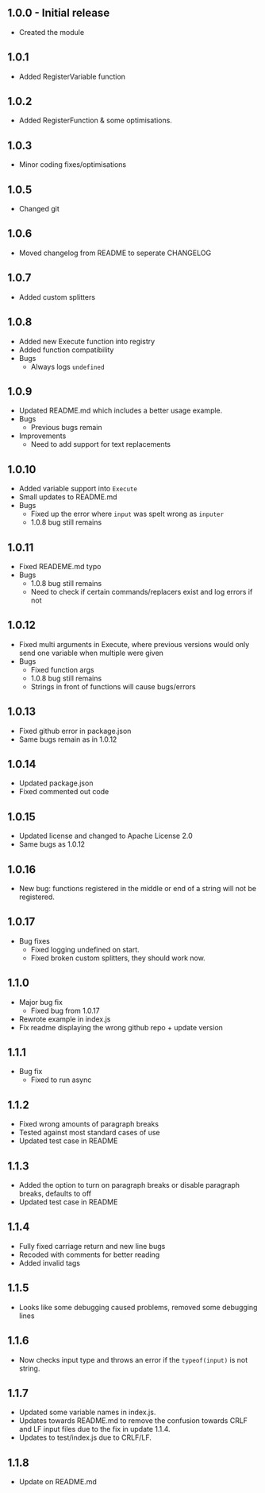 ## 1.0.0 - Initial release
* Created the module
## 1.0.1
* Added RegisterVariable function
## 1.0.2
* Added RegisterFunction & some optimisations.
## 1.0.3
* Minor coding fixes/optimisations
## 1.0.5
* Changed git
## 1.0.6
* Moved changelog from README to seperate CHANGELOG
## 1.0.7
* Added custom splitters
## 1.0.8
* Added new Execute function into registry
* Added function compatibility
* Bugs
  * Always logs `undefined`
## 1.0.9
* Updated README.md which includes a better usage example.
* Bugs
  * Previous bugs remain
* Improvements
  * Need to add support for text replacements
## 1.0.10
* Added variable support into `Execute`
* Small updates to README.md
* Bugs
  * Fixed up the error where `input` was spelt wrong as `inputer`
  * 1.0.8 bug still remains
## 1.0.11
* Fixed READEME.md typo
* Bugs
  * 1.0.8 bug still remains
  * Need to check if certain commands/replacers exist and log errors if not
## 1.0.12
* Fixed multi arguments in Execute, where previous versions would only send one variable when multiple were given
* Bugs
  * Fixed function args
  * 1.0.8 bug still remains
  * Strings in front of functions will cause bugs/errors
## 1.0.13
* Fixed github error in package.json
* Same bugs remain as in 1.0.12
## 1.0.14
* Updated package.json
* Fixed commented out code
## 1.0.15
* Updated license and changed to Apache License 2.0
* Same bugs as 1.0.12
## 1.0.16
* New bug: functions registered in the middle or end of a string will not be registered.
## 1.0.17
* Bug fixes
  - Fixed logging undefined on start.
  - Fixed broken custom splitters, they should work now.
## 1.1.0
* Major bug fix
  - Fixed bug from 1.0.17
* Rewrote example in index.js
* Fix readme displaying the wrong github repo + update version
## 1.1.1
* Bug fix
  - Fixed to run async
## 1.1.2
* Fixed wrong amounts of paragraph breaks
* Tested against most standard cases of use
* Updated test case in README
## 1.1.3
* Added the option to turn on paragraph breaks or disable paragraph breaks, defaults to off
* Updated test case in README
## 1.1.4
* Fully fixed carriage return and new line bugs
* Recoded with comments for better reading
* Added invalid tags
## 1.1.5
* Looks like some debugging caused problems, removed some debugging lines
## 1.1.6
* Now checks input type and throws an error if the `typeof(input)` is not string.
## 1.1.7
* Updated some variable names in index.js.
* Updates towards README.md to remove the confusion towards CRLF and LF input files due to the fix in update 1.1.4.
* Updates to test/index.js due to CRLF/LF.
## 1.1.8
* Update on README.md
